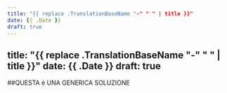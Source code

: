 ```yaml
---
title: "{{ replace .TranslationBaseName "-" " " | title }}"
date: {{ .Date }}
draft: true
---
```

title: "{{ replace .TranslationBaseName "-" " " | title }}"
date: {{ .Date }}
draft: true
---

##QUESTA è UNA GENERICA SOLUZIONE